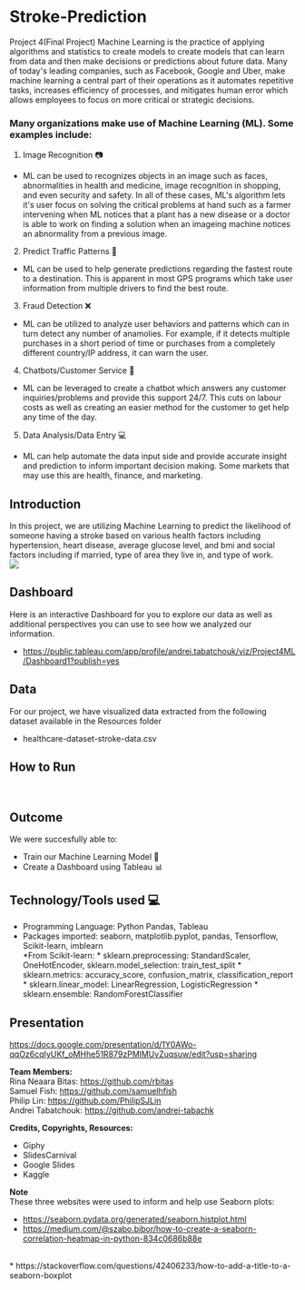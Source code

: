 # Stroke-Prediction
Project 4(Final Project)
Machine Learning is the practice of applying algorithms and statistics to create models to create models that can learn from data and then make decisions or predictions about future data. Many of today's leading companies, such as Facebook, Google and Uber, make machine learning a central part of their operations as it automates repetitive tasks, increases efficiency of processes, and mitigates human error which allows employees to focus on more critical or strategic decisions. <br/>

### Many organizations make use of Machine Learning (ML). Some examples include:
1. Image Recognition :camera:  <br/>
* ML can be used to recognizes objects in an image such as faces, abnormalities in health and medicine, image recognition in shopping, and even security and safety. In all of these cases, ML's algorithm lets it's user focus on solving the critical problems at hand such as a farmer intervening when ML notices that a plant has a new disease or a doctor is able to work on finding a solution when an imageing machine notices an abnormality from a previous image. <br/>
2. Predict Traffic Patterns :vertical_traffic_light:   <br/>
* ML can be used to help generate predictions regarding the fastest route to a destination. This is apparent in most GPS programs which take user information from multiple drivers to find the best route. <br/>
3. Fraud Detection :x:  <br/>
* ML can be utilized to analyze user behaviors and patterns which can in turn detect any number of anamolies. For example, if it detects multiple purchases in a short period of time or purchases from a completely different country/IP address, it can warn the user. <br/>
4. Chatbots/Customer Service :speech_balloon: <br/>
* ML can be leveraged to create a chatbot which answers any customer inquiries/problems and provide this support 24/7. This cuts on labour costs as well as creating an easier method for the customer to get help any time of the day. <br/>
5. Data Analysis/Data Entry :computer: <br/>
* ML can help automate the data input side and provide accurate insight and prediction to inform important decision making. Some markets that may use this are health, finance, and marketing. <br/>

## **Introduction**<br/> 
In this project, we are utilizing Machine Learning to predict the likelihood of someone having a stroke based on various health factors including hypertension, heart disease, average glucose level, and bmi and social factors including if married, type of area they live in, and type of work.<br/>
![](https://media.giphy.com/media/v1.Y2lkPTc5MGI3NjExN3BuaTM0dmhxdjNzbXE2NmE5bm03aDgzdHhuemxvamdtcHJuZzUxbCZlcD12MV9pbnRlcm5hbF9naWZfYnlfaWQmY3Q9Zw/iPj5oRtJzQGxwzuCKV/giphy.gif)

## **Dashboard** 
Here is an interactive Dashboard for you to explore our data as well as additional perspectives you can use to see how we analyzed our information. <br/>
   * https://public.tableau.com/app/profile/andrei.tabatchouk/viz/Project4ML/Dashboard1?publish=yes<br/>

## **Data** 
For our project, we have visualized data extracted from the following dataset available in the Resources folder <br/>
   * healthcare-dataset-stroke-data.csv <br/>

## **How to Run**
 <br/>

## **Outcome**
We were succesfully able to: <br/>
* Train our Machine Learning Model :page_with_curl: <br/>   
* Create a Dashboard using Tableau :bar_chart: <br/>

## **Technology/Tools used** :computer:
* Programming Language: Python Pandas, Tableau <br/>
* Packages imported: seaborn, matplotlib.pyplot, pandas, Tensorflow, Scikit-learn, imblearn <br/>
   *From  Scikit-learn:
      * sklearn.preprocessing: StandardScaler, OneHotEncoder, sklearn.model_selection: train_test_split
      * sklearn.metrics: accuracy_score, confusion_matrix, classification_report
      * sklearn.linear_model: LinearRegression, LogisticRegression
      * sklearn.ensemble: RandomForestClassifier

## **Presentation**
https://docs.google.com/presentation/d/1Y0AWo-qqOz6cqIyUKf_oMHhe51R879zPMlMUvZuqsuw/edit?usp=sharing

**Team Members:** <br/>
Rina Neaara Bitas: https://github.com/rbitas <br/>
Samuel Fish: https://github.com/samuelhfish <br/>
Philip Lin: https://github.com/PhilipSJLin <br/>
Andrei Tabatchouk: https://github.com/andrei-tabachk <br/>

**Credits, Copyrights, Resources:** <br/>
* Giphy <br/>
* SlidesCarnival <br/>
* Google Slides <br/>
* Kaggle <br/>

**Note** <br/>
These three websites were used to inform and help use Seaborn plots: <br/>
* https://seaborn.pydata.org/generated/seaborn.histplot.html <br/>
* https://medium.com/@szabo.bibor/how-to-create-a-seaborn-correlation-heatmap-in-python-834c0686b88e
<br/>
* https://stackoverflow.com/questions/42406233/how-to-add-a-title-to-a-seaborn-boxplot <br/>

